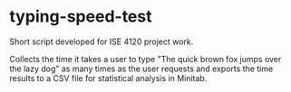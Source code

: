 # typing-speed-test
Short script developed for ISE 4120 project work.

Collects the time it takes a user to type "The quick brown fox jumps over the lazy dog" as many times as the user requests and exports the time results to a CSV file for statistical analysis in Minitab.
